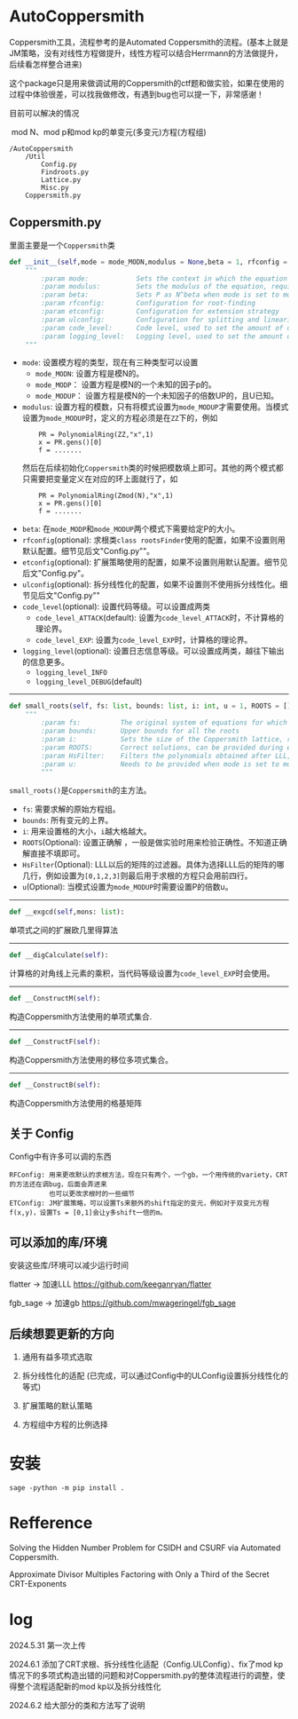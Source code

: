 # AutoCoppersmith

Coppersmith工具，流程参考的是Automated Coppersmith的流程。(基本上就是JM策略，没有对线性方程做提升，线性方程可以结合Herrmann的方法做提升，后续看怎样整合进来)

这个package只是用来做调试用的Coppersmith的ctf题和做实验，如果在使用的过程中体验很差，可以找我做修改，有遇到bug也可以提一下，非常感谢！

目前可以解决的情况

​	mod N、mod p和mod kp的单变元(多变元)方程(方程组)

```
/AutoCoppersmith
    /Util
        Config.py
        Findroots.py
        Lattice.py
        Misc.py
    Coppersmith.py
```

## Coppersmith.py
里面主要是一个`Coppersmith`类


```python
def __init__(self,mode = mode_MODN,modulus = None,beta = 1, rfconfig = None, etconfig = None, ulconfig = None, code_level = code_level_ATTACK,logging_level = logging_level_DEBUG) -> None:
    """
        :param mode:            Sets the context in which the equation is solved
        :param modulus:         Sets the modulus of the equation, required only when mode is set to mode_MODUP
        :param beta:            Sets P as N^beta when mode is set to mode_MODP
        :param rfconfig:        Configuration for root-finding
        :param etconfig:        Configuration for extension strategy
        :param ulconfig:        Configuration for splitting and linearization
        :param code_level:      Code level, used to set the amount of detail obtained during the code execution
        :param logging_level:   Logging level, used to set the amount of logging obtained during the code execution
    """
```
* `mode`: 设置模方程的类型，现在有三种类型可以设置
    * `mode_MODN`:      设置方程是模N的。
    * `mode_MODP`：     设置方程是模N的一个未知的因子p的。
    * `mode_MODUP`：    设置方程是模N的一个未知因子的倍数UP的，且U已知。
* `modulus`: 设置方程的模数，只有将模式设置为`mode_MODUP`才需要使用。当模式设置为`mode_MODUP`时，定义的方程必须是在`ZZ`下的，例如
    ```
        PR = PolynomialRing(ZZ,"x",1)
        x = PR.gens()[0]
        f = .......
    ```
    然后在后续初始化`Coppersmith`类的时候把模数填上即可。其他的两个模式都只需要把变量定义在对应的环上面就行了，如
    ```
        PR = PolynomialRing(Zmod(N),"x",1)
        x = PR.gens()[0]
        f = .......
    ```
* `beta`: 在`mode_MODP`和`mode_MODUP`两个模式下需要给定P的大小。
* `rfconfig`(optional): 求根类`class rootsFinder`使用的配置，如果不设置则用默认配置。细节见后文"Config.py""。
* `etconfig`(optional): 扩展策略使用的配置，如果不设置则用默认配置。细节见后文"Config.py"。
* `ulconfig`(optional): 拆分线性化的配置，如果不设置则不使用拆分线性化。细节见后文"Config.py""
* `code_level`(optional): 设置代码等级。可以设置成两类
    * `code_level_ATTACK`(default): 设置为`code_level_ATTACK`时，不计算格的理论界。
    * `code_level_EXP`: 设置为`code_level_EXP`时，计算格的理论界。
* `logging_level`(optional): 设置日志信息等级。可以设置成两类，越往下输出的信息更多。
    * `logging_level_INFO`
    * `logging_level_DEBUG`(default)
---
```python
def small_roots(self, fs: list, bounds: list, i: int, u = 1, ROOTS = [], HsFilter = []) -> list:
    """
        :param fs:          The original system of equations for which the roots need to be found
        :param bounds:      Upper bounds for all the roots
        :param i:           Sets the size of the Coppersmith lattice, related to the power of the modulus, m = i * n, where n is the number of fs
        :param ROOTS:       Correct solutions, can be provided during experiments to quickly determine if the solutions exist in the lattice after LLL
        :param HsFilter:    Filters the polynomials obtained after LLL, for example, setting it to [0,1,2,3] will select the first 4 polynomials
        :param u:           Needs to be provided when mode is set to mode_MODUP
        """
```
`small_roots()`是`Coppersmith`的主方法。
* `fs`: 需要求解的原始方程组。
* `bounds`: 所有变元的上界。
* `i`: 用来设置格的大小，`i`越大格越大。
* `ROOTS`(Optional): 设置正确解 ，一般是做实验时用来检验正确性。不知道正确解直接不填即可。
* `HsFilter`(Optional): LLL以后的矩阵的过滤器。具体为选择LLL后的矩阵的哪几行，例如设置为`[0,1,2,3]`则最后用于求根的方程只会用前四行。
* `u`(Optional): 当模式设置为`mode_MODUP`时需要设置P的倍数u。

---

```python
def __exgcd(self,mons: list):
```
单项式之间的扩展欧几里得算法

---
```python
def __digCalculate(self):
```
计算格的对角线上元素的乘积，当代码等级设置为`code_level_EXP`时会使用。

---
```python
def __ConstructM(self):
```
构造Coppersmith方法使用的单项式集合.

---
```python
def __ConstructF(self):
```
构造Coppersmith方法使用的移位多项式集合。

---
```python
def __ConstructB(self):
```
构造Coppersmith方法使用的格基矩阵
## 关于 Config

Config中有许多可以调的东西

```
RFConfig: 用来更改默认的求根方法，现在只有两个，一个gb，一个用传统的variety，CRT的方法还在调bug，后面会弄进来
		  也可以更改求根时的一些细节
ETConfig: JM扩展策略，可以设置Ts来额外的shift指定的变元，例如对于双变元方程f(x,y)，设置Ts = [0,1]会让y多shift一倍的m。
```

## 可以添加的库/环境

安装这些库/环境可以减少运行时间

flatter -> 加速LLL https://github.com/keeganryan/flatter

fgb_sage -> 加速gb https://github.com/mwageringel/fgb_sage



## 后续想要更新的方向

1. 通用有益多项式选取

2. 拆分线性化的适配 (已完成，可以通过Config中的ULConfig设置拆分线性化的等式)

3. 扩展策略的默认策略

4. 方程组中方程的比例选择

   

# 安装

```
sage -python -m pip install .
```



# Refference

Solving the Hidden Number Problem for CSIDH and CSURF via Automated Coppersmith.

Approximate Divisor Multiples Factoring with Only a Third of the Secret CRT-Exponents

# log

2024.5.31   第一次上传

2024.6.1    添加了CRT求根、拆分线性化适配（Config.ULConfig）、fix了mod kp情况下的多项式构造出错的问题和对Coppersmith.py的整体流程进行的调整，使得整个流程适配新的mod kp以及拆分线性化

2024.6.2    给大部分的类和方法写了说明